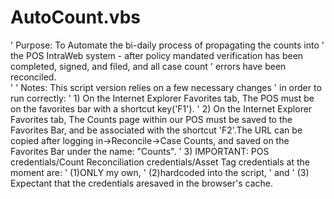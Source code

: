 # AutoCount.vbs

' Purpose: To Automate the bi-daily process of propagating the counts into
'  the POS IntraWeb system - after policy mandated verification has been completed, signed, and filed, and all case count
'  errors have been reconciled.  
'
' Notes:  This script version relies on a few necessary changes
'	  in order to run correctly:
'		1) On the Internet Explorer Favorites tab, The POS must be on the favorites bar with a shortcut key('F1').
'		2) On the Internet Explorer Favorites tab, The Counts page within our POS must be saved to the Favorites Bar, and be associated with the shortcut 'F2'.The URL can be copied after logging in->Reconcile->Case Counts, and saved on the Favorites Bar under the name: "Counts".
'		3) IMPORTANT: POS credentials/Count Reconciliation credentials/Asset Tag credentials at the moment are: 
'			(1)ONLY my own,
'			(2)hardcoded into the script,
'		 	 and
' 			(3) Expectant that the credentials aresaved in the browser's cache.  
